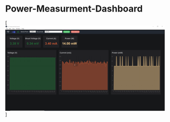 # Power-Measurment-Dashboard

[![Iot Power Consumption Dashboard](https://github.com/danilo94/Power-Measurment-Dashboard/blob/master/img/measure.PNG)]